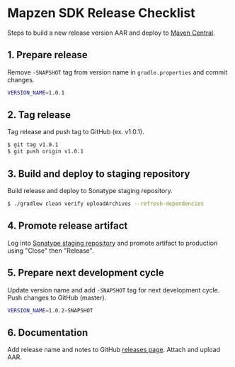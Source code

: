 #  Mapzen SDK Release Checklist

Steps to build a new release version AAR and deploy to [Maven Central](http://search.maven.org/).

## 1. Prepare release

Remove `-SNAPSHOT` tag from version name in `gradle.properties` and commit changes.

```bash
VERSION_NAME=1.0.1
```

## 2. Tag release

Tag release and push tag to GitHub (ex. v1.0.1).
```bash
$ git tag v1.0.1
$ git push origin v1.0.1
```

## 3. Build and deploy to staging repository

Build release and deploy to Sonatype staging repository.
```bash
$ ./gradlew clean verify uploadArchives --refresh-dependencies
```

## 4. Promote release artifact

Log into [Sonatype staging repository](https://oss.sonatype.org/#stagingRepositories) and promote artifact to production using "Close" then "Release".

## 5. Prepare next development cycle

Update version name and add `-SNAPSHOT` tag for next development cycle. Push changes to GitHub (master).
```bash
VERSION_NAME=1.0.2-SNAPSHOT
```

## 6. Documentation

Add release name and notes to GitHub [releases page](https://github.com/mapzen/mapzen-android-sdk/releases). Attach and upload AAR.
